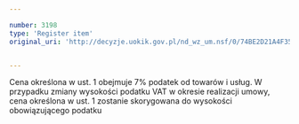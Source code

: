 ```yaml
---

number: 3198
type: 'Register item'
original_uri: 'http://decyzje.uokik.gov.pl/nd_wz_um.nsf/0/74BE2D21A4F35E8AC1257A01003F6A9C?OpenDocument'


---
```


Cena określona w ust. 1 obejmuje 7% podatek od towarów i usług. W przypadku zmiany wysokości podatku VAT w okresie realizacji umowy, cena określona w ust. 1 zostanie skorygowana do wysokości obowiązującego podatku
